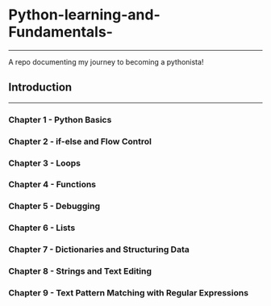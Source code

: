 # Python-learning-and-Fundamentals- 

---
A repo documenting my journey to becoming a pythonista!
## Introduction
---
### Chapter 1 - Python Basics
### Chapter 2 - if-else and Flow Control
### Chapter 3 - Loops
### Chapter 4 - Functions
### Chapter 5 - Debugging
### Chapter 6 - Lists
### Chapter 7 - Dictionaries and Structuring Data
### Chapter 8 - Strings and Text Editing
### Chapter 9 - Text Pattern Matching with Regular Expressions
